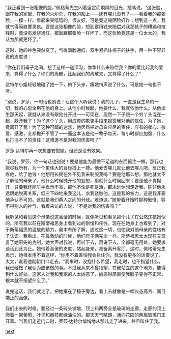 
“我正看到一张相像的脸，”佩格蒂先生闪着坚定而炯炯的目光，插嘴说，“这张脸，跟在我的家里，在我的火炉旁，在我的船上——还有哪儿没有？——看着我的那张脸，一模一样。看起来笑嘻嘻的，很友好，可是竟这般阴险奸诈；想到这一点，我就气得简直要发疯。要是这张相像的脸，想到要用钱来赔偿对我那孩子的糟蹋和摧残时，竟没有发烧通红，那就跟那张脸一样坏了。而这张脸竟还是一位太太的，我认为那就更坏了。”

这时，她的神色突然变了，气得满脸通红，双手紧抓住椅子的扶手，用一种不容异说的态度说：

“你在我们母子之间，挖了这样一道深沟，你拿什么来赔偿我？你的爱比起我的爱来，算得了什么？你们的离散，比起我们的离散来，又算得了什么？”

达特尔小姐轻轻地碰了她一下，俯下头来，跟她悄声说了什么，可是她一句也不听。

“别说，罗莎，一句话也别说！让这个人听我说！我的儿子，一直是我生命的一切，我的心思全用在他的身上。从他小时候起，他要什么，我就依他什么。从他出生那天起，我就从来没有跟他分开过——可现在，居然一下子跟一个穷丫头混在一起，躲开我了！为了这个丫头，用成套的欺骗手段来报答我对他的信任，为了她，竟离开了我！为了这种可鄙的迷恋，他居然把对母亲应尽的责任，应有的孝心、敬爱、感激，全都撇开不管了——而这本该是他一辈子每天、每小时都应加强、什么也打消不了的责任！这难道不是对我的伤害吗？”

罗莎·达特尔再一次想要安慰她，但还是没有效果。

“我说，罗莎，你一句话也别说！要是他能为最微不足道的东西孤注一掷，那我也能尽我所有，为一个更伟大的目标搏上一搏。他爱去哪儿就让他去哪儿吧，反正我疼他，给了他钱！他想用长期在外不见我来制服我吗？要是他那么想，那他就太不了解他的母亲了。他什么时候抛开他的妄想，那就什么时候回来；要是他不肯抛开，只要我还能举手表示不准，那他不论是死是活，都永远休想走近我，除非他永远跟她脱离关系，低三下四地来我这儿，求我饶恕他。这是我的权力，这是我非要他承认不可的。这就是我们两人之间的分歧。难道这，”她带着开始时那种傲慢、容不得别人的神气，看着来访的人说，“不是对我的伤害吗？”

我听见和看见这个母亲说这番话的时候，就像听见和看见那个儿子在公然违抗她似的。所有我以前在斯蒂福思身上看到过的刚愎和任性，现在在她身上也看到了。对于斯蒂福思的滥放的精力，我本有所了解，通过这一切，也使我对他母亲的性格有了认识。我看出，在最激动的时候，他们母子俩完全一样。斯蒂福思太太现在又恢复了她原先的克制，她大声对我说，再听下去，再说下去，全都毫无用处，她要求谈话到此为止。她带着高傲的态度，站起身来，准备离开客厅。这时，佩格蒂先生表示，她根本用不着这样，“你用不着害怕我会拦住你，我没有更多的话要说了，太太，”说着他就朝门口走去，“我来时，没抱什么希望，我走时，也不指望什么。我已经做了我认为应该做的事。不过我从来不曾指望，在我站立的这个地方，能得到什么好处。这家人对我和我家的人太凶恶了，凶恶得简直使我脑子变得不正常，根本就不指望什么了。”

说完这话，我们就走了，把她撂在了椅子旁边，看上去就像是一幅仪态高贵、面目端正的画像。

我们出来的时候，要经过一条砖头铺地、顶上和两旁全是玻璃的走廊，走廊的顶上爬着一架葡萄，叶子和嫩枝都绿油油的。那天天气晴朗，通向花园的两扇玻璃门正开着。当我们走近门口时，罗莎·达特尔悄悄地从那儿走了进来，并且叫住了我。

[next](page419.md)